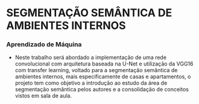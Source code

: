 # SEGMENTAÇÃO SEMÂNTICA DE AMBIENTES INTERNOS

### Aprendizado de Máquina

- Neste trabalho será abordado a implementação
de uma rede convolucional com arquitetura baseada na U-Net
e utilização da VGG16 com transfer learning, voltado para a
segmentação semântica de ambientes internos, mais
especificamente de casas e apartamentos, o projeto tem como
objetivo a introdução ao estudo da área de segmentação
semântica pelos autores e a consolidação de conceitos vistos
em sala de aula.